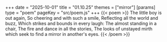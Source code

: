 +++
date = "2025-10-01"
title = "01.10.25"
themes = ["mirror"]
[params]
  type = "poem"
  pageKey = "src/poem.js"
+++
{{< poem >}}
The little boy is out again,
So cheering and with such a smile,
Reflecting all the world and buzz,
Which strikes and bounds in every laugh:
The almost standing in a chair,
The fire and dance in all the stories,
The looks of unstayed mirth which seek to find a mirror in another's eyes.
{{< /poem >}}